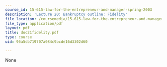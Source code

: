 ```yaml
---
course_id: 15-615-law-for-the-entrepreneur-and-manager-spring-2003
description: 'Lecture 20: Bankruptcy outline: Fidelity'
file_location: /coursemedia/15-615-law-for-the-entrepreneur-and-manager-spring-2003/96a5cb719707a084c9bcde16d3302d60_doc21fidelity.pdf
file_type: application/pdf
layout: pdf
title: doc21fidelity.pdf
type: course
uid: 96a5cb719707a084c9bcde16d3302d60

---
```

None